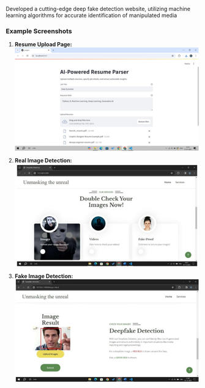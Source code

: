 Developed a cutting-edge deep fake detection website, utilizing machine learning algorithms for accurate identification of manipulated media
### Example Screenshots

1. **Resume Upload Page:**
   ![Resume Upload Page](https://github.com/Naresh055/ai_resume_parsing/blob/main/Upload%20Resume.jpeg?raw=true)


2. **Real Image Detection:**
   ![Parsed Results Page](https://github.com/Naresh055/DeepFakeDetection/blob/main/Home%20page.jpeg?raw=true)

2. **Fake Image Detection:**
   ![Parsed Results Page](https://github.com/Naresh055/DeepFakeDetection/blob/main/Detecting%20Fake%20image.jpeg?raw=true)
